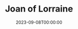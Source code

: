 ---
title: Joan of Lorraine
date: 2023-09-08T00:00:00
opening_date: 1952-04-18
closing_date: 1952-04-26
layout: productions
program:
Theatre: Theatre Jacksonville
Venue: Little Theatre
cast:
- Al: Gene Patton
- Champlain: James Beach
- Charles Elling: Don Heebner
- Farwell: Jimmie Horn
- Gardner: Budd Porter
- Jeffson: Elmo Lehman
- Jimmy Masters: Leonard Mosby
- Jo Cordwell: Jack Vaughn
- Kipner: James Osbaldeston
- Les Ward: Jack Harrell
- Long: Gene Sayre
- Marie: Dorothy Whitson
- Mary Grey: Marion Conner
- Miss Reaves: Shirley Jean Ost
- Miss Sadler: Natalie Clarke
- Noble: Larry Zell
- Quirke: Leonard Tucker
- Robert Dollner: Edward Johnson
- Sheppard: George Spelvin
- Smith: Clarence Rivers
- Tessie: Helen Giles
crew:
- Assistant Director: Leonard Tucker
- Construction and painting:
  - Charles Tyler
  - Howard Clarke
  - Doris Trevor
  - Lucky Prows
  - Kathryn Whitson
  - Budd Porter
  - Leonard Mosby
  - Su Hawkins
  - Walter Quattlebaum
  - Eileen Quattlebaum
  - Howard Clarke
  - Charles Tyler
- Direction Supervisor: Jewett Ashley
- Director: Paul E. Geisenhof
- Lighting: Walter Quattlebaum
- Make-up Assistant:
  - Jay Harder
  - Grace E. Miles
  - Ken Burton
  - Mary Howell
  - Ernestine Taylor
  - Ruth Hamilton
- Make-up Chairman: Richard Kaszner, Jr.
- Set and Technical Direction: Pete House
- Sound:
  - Peggy Gift
  - Eileen Quattlebaum
- Stage Manager: Su Hawkins
- Wardrobe Assistant:
  - Polly Clendenning
  - Fay Morton
  - Helen List
  - Edythe Price
  - Georgia Jinks
  - Elva Stein
  - Vivian Stein
  - Margaret Fairweather
- Wardrobe Chairman: Eula Mae Snow
orchestra:
---